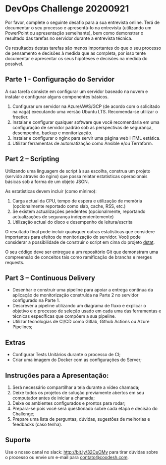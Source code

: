 # DevOps Challenge 20200921

Por favor, complete o seguinte desafio para a sua entrevista online. Terá de documentar o seu processo e apresentá-lo na entrevista (utilizando um PowerPoint ou apresentação semelhante), bem como demonstrar o resultado das tarefas no servidor durante a entrevista técnica.

Os resultados destas tarefas são menos importantes do que o seu processo de pensamento e decisões à medida que as completa, por isso tente documentar e apresentar os seus hipóteses e decisões na medida do possível.


## **Parte 1 - Configuração do Servidor**

A sua tarefa consiste em configurar um servidor baseado na nuvem e instalar e configurar alguns componentes básicos.


1. Configurar um servidor na Azure/AWS/GCP (de acordo com o solicitado na vaga) executando uma versão Ubuntu LTS. Recomenda-se utilizar o freetier.
2. Instalar e configurar qualquer software que você recomendaria em uma configuração de servidor padrão sob as perspectivas de segurança, desempenho, backup e monitorização.
3. Instalar e configurar o nginx para servir uma página web HTML estática.
4. Utilizar ferramentas de automatização como Ansible e/ou Terraform.


## **Part 2 – Scripting**

Utilizando uma linguagem de script à sua escolha, construa um projeto (servido através do nginx) que possa relatar estatísticas operacionais básicas sob a forma de um objeto JSON.

As estatísticas devem incluir (como mínimo):



1. Carga actual da CPU, tempo de espera e utilização de memória (opcionalmente reportado como slab, cache, RSS, etc.)
2. Se existem actualizações pendentes (opcionalmente, reportando actualizações de segurança independentemente)
3. Utilização actual do disco e desempenho de leitura/escrita

O resultado final pode incluir quaisquer outras estatísticas que considere importantes para efeitos de monitorização do servidor. Você pode considerar a possibilidade de construir o script em cima do projeto [dstat](https://github.com/dagwieers/dstat).

O seu código deve ser entregue a um repositório Git que demonstram uma compreensão de conceitos tais como ramificação de branchs e merges requests.


## **Part 3 – Continuous Delivery**

- Desenhar e construir uma pipeline para apoiar a entrega contínua da aplicação de monitorização construída na Parte 2 no servidor configurado na Parte 1. 
- Descrever a pipeline utilizando um diagrama de fluxo e explicar o objetivo e o processo de seleção usado em cada uma das ferramentas e técnicas específicas que compõem a sua pipeline. 
- Utilizar tecnologías de CI/CD como Gitlab, Github Actions ou Azure Pipelines;

## Extras

- Configurar Tests Unitários durante o processo de CI;
- Criar uma imagem do Docker com as configurações do Server;

## Instruções para a Apresentação: 

1. Será necessário compartilhar a tela durante a vídeo chamada;
2. Deixe todos os projetos de solução previamente abertos em seu computador antes de iniciar a chamada;
3. Deixe os ambientes configurados e prontos para rodar; 
4. Prepara-se pois você será questionado sobre cada etapa e decisão do Challenge;
5. Prepare uma lista de perguntas, dúvidas, sugestões de melhorias e feedbacks (caso tenha).

## Suporte

Use o nosso canal no slack: http://bit.ly/32CuOMy para tirar dúvidas sobre o processo ou envie um e-mail para contato@coodesh.com. 

